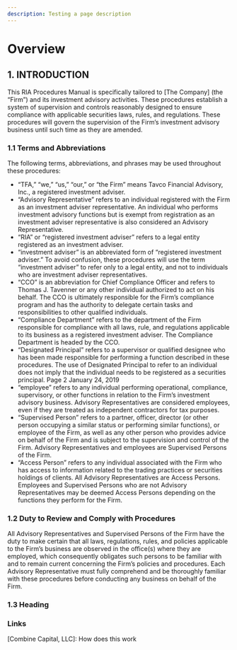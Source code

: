 ```yaml
---
description: Testing a page description
---
```


# Overview

## 1. INTRODUCTION

This RIA Procedures Manual is specifically tailored to [The Company] \(the “Firm”\) and its investment advisory activities. These procedures establish a system of supervision and controls reasonably designed to ensure compliance with applicable securities laws, rules, and regulations. These procedures will govern the supervision of the Firm’s investment advisory business until such time as they are amended. 

### 1.1 Terms and Abbreviations

The following terms, abbreviations, and phrases may be used throughout these procedures: 

* “TFA,” “we,” “us,” “our,” or “the Firm” means Tavco Financial Advisory, Inc., a registered investment adviser. 
* “Advisory Representative” refers to an individual registered with the Firm as an investment adviser representative. An individual who performs investment advisory functions but is exempt from registration as an investment adviser representative is also considered an Advisory Representative. 
* “RIA” or “registered investment adviser” refers to a legal entity registered as an investment adviser. 
* “investment adviser” is an abbreviated form of “registered investment adviser.” To avoid confusion, these procedures will use the term “investment adviser” to refer only to a legal entity, and not to individuals who are investment adviser representatives. 
* “CCO” is an abbreviation for Chief Compliance Officer and refers to Thomas J. Tavenner or any other individual authorized to act on his behalf. The CCO is ultimately responsible for the Firm’s compliance program and has the authority to delegate certain tasks and responsibilities to other qualified individuals. 
* “Compliance Department” refers to the department of the Firm responsible for compliance with all laws, rule, and regulations applicable to its business as a registered investment adviser. The Compliance Department is headed by the CCO. 
* “Designated Principal” refers to a supervisor or qualified designee who has been made responsible for performing a function described in these procedures. The use of Designated Principal to refer to an individual does not imply that the individual needs to be registered as a securities principal. Page 2 January 24, 2019 
* “employee” refers to any individual performing operational, compliance, supervisory, or other functions in relation to the Firm’s investment advisory business. Advisory Representatives are considered employees, even if they are treated as independent contractors for tax purposes. 
* “Supervised Person” refers to a partner, officer, director \(or other person occupying a similar status or performing similar functions\), or employee of the Firm, as well as any other person who provides advice on behalf of the Firm and is subject to the supervision and control of the Firm. Advisory Representatives and employees are Supervised Persons of the Firm. 
* “Access Person” refers to any individual associated with the Firm who has access to information related to the trading practices or securities holdings of clients. All Advisory Representatives are Access Persons. Employees and Supervised Persons who are not Advisory Representatives may be deemed Access Persons depending on the functions they perform for the Firm.

### 1.2 Duty to Review and Comply with Procedures

All Advisory Representatives and Supervised Persons of the Firm have the duty to make certain that all laws, regulations, rules, and policies applicable to the Firm’s business are observed in the office\(s\) where they are employed, which consequently obligates such persons to be familiar with and to remain current concerning the Firm’s policies and procedures. Each Advisory Representative must fully comprehend and be thoroughly familiar with these procedures before conducting any business on behalf of the Firm.

### 1.3 Heading

### Links

[Combine Capital, LLC]: How does this work